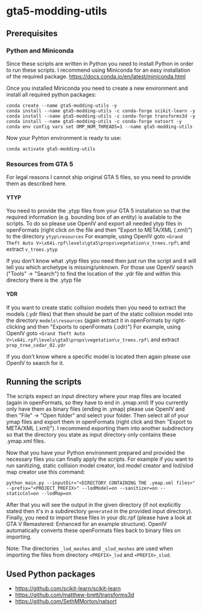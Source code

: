 # gta5-modding-utils

## Prerequisites

### Python and Miniconda

Since these scripts are written in Python you need to install Python in order to run these scripts.
I recommend using Miniconda for an easy installation of the required package.
https://docs.conda.io/en/latest/miniconda.html

Once you installed Miniconda you need to create a new environment and install all required python packages:
```commandline
conda create --name gta5-modding-utils -y
conda install --name gta5-modding-utils -c conda-forge scikit-learn -y
conda install --name gta5-modding-utils -c conda-forge transforms3d -y
conda install --name gta5-modding-utils -c conda-forge natsort -y
conda env config vars set OMP_NUM_THREADS=1 --name gta5-modding-utils
```

Now your Pyhton environment is ready to use:
````commandline
conda activate gta5-modding-utils
````

### Resources from GTA 5

For legal reasons I cannot ship original GTA 5 files, so you need to provide them as described here.

#### YTYP

You need to provide the .ytyp files from your GTA 5 installation so that the required information
(e.g. bounding box of an entity) is available to the scripts.
To do so please use OpenIV and export all needed ytyp files in openFormats
(right click on the file and then "Export to META/XML (.xml)")
to the directory `ytyp\resources`
For example, using OpenIV goto `<Grand Theft Auto V>\x64i.rpf\levels\gta5\props\vegetation\v_trees.rpf\` and extract `v_trees.ytyp`

If you don't know what .ytyp files you need then just run the script and it will tell you which archetype is missing/unknown.
For those use OpenIV search ("Tools" -> "Search") to find the location of the .ydr file and within this directory there is the .ytyp file

#### YDR

If you want to create static collision models then you need to extract the models (.ydr files) that then should be part of the
static collision model into the directory `models\resources`
(again extract it in openFormats by right-clicking and then "Exports to openFormats (.odr)")
For example, using OpenIV goto `<Grand Theft Auto V>\x64i.rpf\levels\gta5\props\vegetation\v_trees.rpf\` and extract `prop_tree_cedar_02.ydr`

If you don't know where a specific model is located then again please use OpenIV to search for it.


## Running the scripts

The scripts expect an input directory where your map files are located (again in openFormats, so they have to end in .ymap.xml)
If you currently only have them as binary files (ending in .ymap) please use OpenIV and then "File" -> "Open folder" and select your folder.
Then select all of your ymap files and export them in openFormats (right click and then "Export to META/XML (.xml)").
I recommend exporting them into another subdirectory so that the directory you state as input directory only contains these .ymap.xml files.

Now that you have your Python environment prepared and provided the necessary files you can finally apply the scripts.
For example if you want to run sanitizing, static collision model creator, lod model creator and lod/slod map creator use this command:
````commandline
python main.py --inputDir="<DIRECTORY CONTAINING THE .ymap.xml files>" --prefix="<PROJECT_PREFIX>" --lodModel=on --sanitizer=on --staticCol=on --lodMap=on
````

After that you will see the output in the given directory (if not explicitly stated then it's in a subdirectory `generated` in the provided input directory).
Finally, you need to import these files in your dlc.rpf (please have a look at GTA V Remastered: Enhanced for an example structure).
OpenIV automatically converts these openFormats files back to binary files on importing.

Note: The directories `_lod_meshes` and `_slod_meshes` are used when importing the files from directory `<PREFIX>_lod` and `<PREFIX>_slod`. 


## Used Python packages

* https://github.com/scikit-learn/scikit-learn
* https://github.com/matthew-brett/transforms3d
* https://github.com/SethMMorton/natsort
